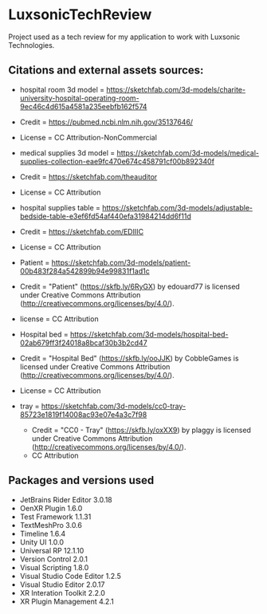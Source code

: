 # LuxsonicTechReview
Project used as a tech review for my application to work with Luxsonic Technologies.

## Citations and external assets sources: 
 - hospital room 3d model = https://sketchfab.com/3d-models/charite-university-hospital-operating-room-9ec46c4d615a4581a235eebfb162f574
  - Credit = https://pubmed.ncbi.nlm.nih.gov/35137646/
  - License = CC Attribution-NonCommercial

 - medical supplies 3d model =  https://sketchfab.com/3d-models/medical-supplies-collection-eae9fc470e674c458791cf00b892340f
  - Credit = https://sketchfab.com/theauditor
  - License = CC Attribution

 - hospital supplies table = https://sketchfab.com/3d-models/adjustable-bedside-table-e3ef6fd54af440efa31984214dd6f11d
  - Credit = https://sketchfab.com/EDIIIC
  - License = CC Attribution
 
 - Patient = https://sketchfab.com/3d-models/patient-00b483f284a542899b94e99831f1ad1c
  - Credit = "Patient" (https://skfb.ly/6RyGX) by edouard77 is licensed under Creative Commons Attribution (http://creativecommons.org/licenses/by/4.0/).
  - license = CC Attribution

 - Hospital bed = https://sketchfab.com/3d-models/hospital-bed-02ab679ff3f24018a8bcaf30b3b2cd47
  - Credit =  "Hospital Bed" (https://skfb.ly/ooJJK) by CobbleGames is licensed under Creative Commons Attribution (http://creativecommons.org/licenses/by/4.0/).
  - License = CC Attribution

  - tray = https://sketchfab.com/3d-models/cc0-tray-85723e1819f14008ac93e07e4a3c7f98
    - Credit = "CC0 - Tray" (https://skfb.ly/oxXX9) by plaggy is licensed under Creative Commons Attribution (http://creativecommons.org/licenses/by/4.0/).
    - CC Attribution

## Packages and versions used
 - JetBrains Rider Editor 3.0.18
 - OenXR Plugin 1.6.0
 - Test Framework 1.1.31
 - TextMeshPro 3.0.6
 - Timeline 1.6.4
 - Unity UI 1.0.0
 - Universal RP 12.1.10
 - Version Control 2.0.1
 - Visual Scripting 1.8.0
 - Visual Studio Code Editor 1.2.5
 - Visual Studio Editor 2.0.17
 - XR Interation Toolkit 2.2.0
 - XR Plugin Management 4.2.1
